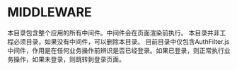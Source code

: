 # MIDDLEWARE
本目录包含整个应用的所有中间件。中间件会在页面渲染前执行。
本目录并非工程必须目录，如果没有中间件，可以删除本目录。
目前目录中仅包含AuthFilter.js中间件，作用是在任何业务操作前辨识是否已经登录。如果已登录，则正常执行业务操作，如果未登录，则跳转到登录页面。
